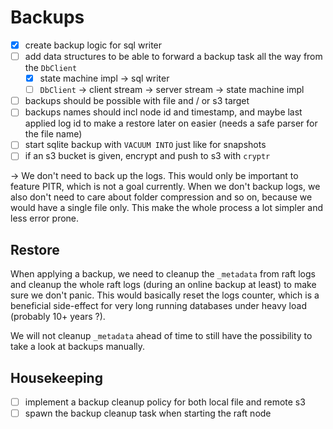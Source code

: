 # Backups

- [x] create backup logic for sql writer
- [ ] add data structures to be able to forward a backup task all the way from the `DbClient`
    - [x] state machine impl -> sql writer
    - [ ] `DbClient` -> client stream -> server stream -> state machine impl
- [ ] backups should be possible with file and / or s3 target
- [ ] backups names should incl node id and timestamp, and maybe last applied log id
  to make a restore later on easier (needs a safe parser for the file name)
- [ ] start sqlite backup with `VACUUM INTO` just like for snapshots
- [ ] if an s3 bucket is given, encrypt and push to s3 with `cryptr`

-> We don't need to back up the logs. This would only be important to feature PITR, which is not a goal currently.
When we don't backup logs, we also don't need to care about folder compression and so on, because we would have
a single file only. This make the whole process a lot simpler and less error prone.

## Restore

When applying a backup, we need to cleanup the `_metadata` from raft logs and cleanup the whole raft logs
(during an online backup at least) to make sure we don't panic. This would basically reset the logs counter, which
is a beneficial side-effect for very long running databases under heavy load (probably 10+ years ?).

We will not cleanup `_metadata` ahead of time to still have the possibility to take a look at backups manually.

## Housekeeping

- [ ] implement a backup cleanup policy for both local file and remote s3
- [ ] spawn the backup cleanup task when starting the raft node
